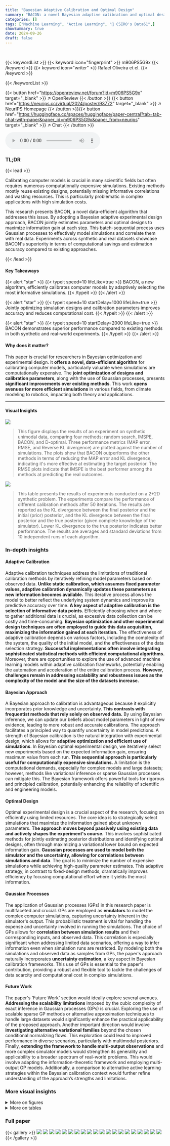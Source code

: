 ```yaml
---
title: "Bayesian Adaptive Calibration and Optimal Design"
summary: "BACON: a novel Bayesian adaptive calibration and optimal design algorithm maximizes information gain for data-efficient computer model calibration, significantly outperforming existing methods in synt..."
categories: []
tags: ["Machine Learning", "Active Learning", "🏢 CSIRO's Data61",]
showSummary: true
date: 2024-09-26
draft: false
---
```


<br>

{{< keywordList >}}
{{< keyword icon="fingerprint" >}} m906PS5G9x {{< /keyword >}}
{{< keyword icon="writer" >}} Rafael Oliveira et el. {{< /keyword >}}
 
{{< /keywordList >}}

{{< button href="https://openreview.net/forum?id=m906PS5G9x" target="_blank" >}}
↗ OpenReview
{{< /button >}}
{{< button href="https://neurips.cc/virtual/2024/poster/93772" target="_blank" >}}
↗ NeurIPS Homepage
{{< /button >}}{{< button href="https://huggingface.co/spaces/huggingface/paper-central?tab=tab-chat-with-paper&paper_id=m906PS5G9x&paper_from=neurips" target="_blank" >}}
↗ Chat
{{< /button >}}



<audio controls>
    <source src="https://ai-paper-reviewer.com/m906PS5G9x/podcast.wav" type="audio/wav">
    Your browser does not support the audio element.
</audio>


### TL;DR


{{< lead >}}

Calibrating computer models is crucial in many scientific fields but often requires numerous computationally expensive simulations.  Existing methods mostly reuse existing designs, potentially missing informative correlations and wasting resources.  This is particularly problematic in complex applications with high simulation costs. 



This research presents BACON, a novel data-efficient algorithm that addresses this issue.  By adopting a Bayesian adaptive experimental design approach, BACON jointly estimates parameters and optimal designs to maximize information gain at each step. This batch-sequential process uses Gaussian processes to effectively model simulations and correlate them with real data. Experiments across synthetic and real datasets showcase BACON's superiority in terms of computational savings and estimation accuracy compared to existing approaches.

{{< /lead >}}


#### Key Takeaways

{{< alert "star" >}}
{{< typeit speed=10 lifeLike=true >}} BACON, a new algorithm, efficiently calibrates computer models by adaptively selecting the most informative simulations. {{< /typeit >}}
{{< /alert >}}

{{< alert "star" >}}
{{< typeit speed=10 startDelay=1000 lifeLike=true >}} Jointly optimizing simulation designs and calibration parameters improves accuracy and reduces computational cost. {{< /typeit >}}
{{< /alert >}}

{{< alert "star" >}}
{{< typeit speed=10 startDelay=2000 lifeLike=true >}} BACON demonstrates superior performance compared to existing methods in both synthetic and real-world experiments. {{< /typeit >}}
{{< /alert >}}

#### Why does it matter?
This paper is crucial for researchers in Bayesian optimization and experimental design.  It **offers a novel, data-efficient algorithm** for calibrating computer models, particularly valuable when simulations are computationally expensive. The **joint optimization of designs and calibration parameters**, along with the use of Gaussian processes, presents **significant improvements over existing methods**.  This work **opens avenues for more efficient simulations** in various fields, from climate modeling to robotics, impacting both theory and applications.

------
#### Visual Insights



![](https://ai-paper-reviewer.com/m906PS5G9x/figures_6_1.jpg)

> This figure displays the results of an experiment on synthetic unimodal data, comparing four methods: random search, IMSPE, BACON, and D-optimal.  Three performance metrics (MAP error, RMSE, and Reverse KL divergence) are plotted against the number of simulations.  The plots show that BACON outperforms the other methods in terms of reducing the MAP error and KL divergence, indicating it's more effective at estimating the target posterior. The RMSE plots indicate that IMSPE is the best performer among the methods at predicting the real outcomes.





![](https://ai-paper-reviewer.com/m906PS5G9x/tables_7_1.jpg)

> This table presents the results of experiments conducted on a 2+2D synthetic problem.  The experiments compare the performance of different calibration methods after 50 iterations.  The results are reported as the KL divergence between the final posterior and the initial (prior) posterior, and the KL divergence between the final posterior and the true posterior (given complete knowledge of the simulator). Lower KL divergence to the true posterior indicates better performance. The results are averages and standard deviations from 10 independent runs of each algorithm.





### In-depth insights


#### Adaptive Calibration
Adaptive calibration techniques address the limitations of traditional calibration methods by iteratively refining model parameters based on observed data.  **Unlike static calibration, which assumes fixed parameter values, adaptive calibration dynamically updates these parameters as new information becomes available.** This iterative process allows the model to better reflect the underlying system dynamics and improve its predictive accuracy over time.  **A key aspect of adaptive calibration is the selection of informative data points.**  Efficiently choosing when and where to gather additional data is crucial, as excessive data collection can be costly and time-consuming.  **Bayesian optimization and other experimental design techniques are often employed to guide this data acquisition, maximizing the information gained at each iteration.**  The effectiveness of adaptive calibration depends on various factors, including the complexity of the system, the quality of the initial model, and the effectiveness of the data selection strategy.  **Successful implementations often involve integrating sophisticated statistical methods with efficient computational algorithms.**  Moreover, there are opportunities to explore the use of advanced machine learning models within adaptive calibration frameworks, potentially enabling the automation and acceleration of the entire calibration process.  **However, challenges remain in addressing scalability and robustness issues as the complexity of the model and the size of the datasets increase.**

#### Bayesian Approach
A Bayesian approach to calibration is advantageous because it explicitly incorporates prior knowledge and uncertainty.  **This contrasts with frequentist methods that rely solely on observed data.**  By using Bayesian inference, we can update our beliefs about model parameters in light of new evidence, leading to more robust and accurate calibrations.  The approach facilitates a principled way to quantify uncertainty in model predictions.  A strength of Bayesian calibration is the natural integration with experimental design, which allows for **adaptive optimization and efficient use of simulations**.  In Bayesian optimal experimental design, we iteratively select new experiments based on the expected information gain, ensuring maximum value from each run.  **This sequential approach is particularly useful for computationally expensive simulations.**   A limitation is the computational demands, especially for complex models and large datasets; however, methods like variational inference or sparse Gaussian processes can mitigate this.  The Bayesian framework offers powerful tools for rigorous and principled calibration, potentially enhancing the reliability of scientific and engineering models.

#### Optimal Design
Optimal experimental design is a crucial aspect of the research, focusing on efficiently using limited resources.  The core idea is to strategically select simulations that maximize the information gained about unknown parameters.  **The approach moves beyond passively using existing data and actively shapes the experiment's course.**  This involves sophisticated methods for jointly estimating posterior distributions and identifying optimal designs, often through maximizing a variational lower bound on expected information gain.  **Gaussian processes are used to model both the simulator and the uncertainty, allowing for correlations between simulations and data**.  The goal is to minimize the number of expensive simulations while achieving high-quality parameter estimates. This adaptive strategy, in contrast to fixed-design methods, dramatically improves efficiency by focusing computational effort where it yields the most information.

#### Gaussian Processes
The application of Gaussian processes (GPs) in this research paper is multifaceted and crucial. GPs are employed as **emulators** to model the complex computer simulations, capturing uncertainty inherent in the simulator's output.  This probabilistic treatment is vital for handling the expense and uncertainty involved in running the simulations. The choice of GPs allows for **correlation between simulation results** and their corresponding inputs, and observed data. This correlation is especially significant when addressing limited data scenarios, offering a way to infer information even when simulation runs are restricted.  By modeling both the simulations and observed data as samples from GPs, the paper's approach naturally incorporates **uncertainty estimation**, a key aspect in Bayesian calibration frameworks. This use of GPs is essential to the paper's contribution, providing a robust and flexible tool to tackle the challenges of data scarcity and computational cost in complex simulations.

#### Future Work
The paper's 'Future Work' section would ideally explore several avenues.  **Addressing the scalability limitations** imposed by the cubic complexity of exact inference in Gaussian processes (GPs) is crucial.  Exploring the use of scalable sparse GP methods or alternative approximation techniques to handle large datasets would significantly enhance the practical applicability of the proposed approach.  Another important direction would involve **investigating alternative variational families** beyond the chosen conditional normalizing flows.  This exploration could lead to improved performance in diverse scenarios, particularly with multimodal posteriors.  Finally, **extending the framework to handle multi-output observations** and more complex simulator models would strengthen its generality and applicability to a broader spectrum of real-world problems. This would involve adapting the information-theoretic framework and employing multi-output GP models.  Additionally, a comparison to alternative active learning strategies within the Bayesian calibration context would further refine understanding of the approach’s strengths and limitations.


### More visual insights

<details>
<summary>More on figures
</summary>


![](https://ai-paper-reviewer.com/m906PS5G9x/figures_6_2.jpg)

> This figure presents the experimental results of four different methods (Random, IMSPE, BACON, and D-optimal) on a unimodal synthetic dataset.  It compares their performance in terms of MAP error (how close the estimated parameters are to the true parameters), prediction RMSE (how well the models predict real-world outcomes), and reverse KL divergence (how much information gain is achieved). The shaded regions represent the standard deviation across 10 independent trials. The rightmost plot visualizes the target posterior distribution to provide a context for interpreting the results.


![](https://ai-paper-reviewer.com/m906PS5G9x/figures_9_1.jpg)

> This figure shows a soft robotics grasping experiment setup. It consists of three parts: (a) Platform, showing the automated experimentation platform with various shaped objects arranged on a table; (b) Real grasp, showcasing the robot gripper grasping one of the objects; (c) Simulation, illustrating a simulated version of the grasp using a soft materials simulator, with a visual representation of stress and strain. This experiment is used to calibrate the soft material simulator against real-world data.


![](https://ai-paper-reviewer.com/m906PS5G9x/figures_16_1.jpg)

> This figure compares the final posterior distributions obtained by different methods (BACON, IMSPE, D-optimal, Random) for a soft-robotics simulator calibration problem.  The reference posterior is shown for comparison, obtained from a large number of simulations. The plots show 2D histograms of the posterior distributions, highlighting the differences in the accuracy and spread of the estimations obtained with each method.


![](https://ai-paper-reviewer.com/m906PS5G9x/figures_16_2.jpg)

> This figure compares the final posterior distributions obtained by BACON, IMSPE, D-optimal, and random search methods for the soft-robotics grasping simulator calibration. The reference posterior is calculated using a large number of simulations to provide a ground truth.  Each subplot shows the posterior distribution, with red crosses indicating the chosen simulation parameters. This illustrates how each method approximates the true posterior and its efficiency in exploring the parameter space.


![](https://ai-paper-reviewer.com/m906PS5G9x/figures_16_3.jpg)

> This figure compares the final posterior distributions obtained by different calibration methods for a soft-robotics simulator.  The reference posterior is calculated using a large number of simulations. Each subplot shows a 2D histogram representing the final posterior for a particular method (BACON, IMSPE, D-optimal, Random), with red crosses indicating the chosen simulation parameters. The KL divergences (a measure of difference between probability distributions) are shown in Table 3.


![](https://ai-paper-reviewer.com/m906PS5G9x/figures_16_4.jpg)

> This figure compares the final posterior approximations obtained by different calibration methods for a soft-robotics simulator.  The reference posterior, calculated using a large number of simulations, is shown alongside the results for BACON, IMSPE, D-optimal, and random search.  The plot highlights the differences in the posterior distributions and the locations of the sampled simulation parameters for each method.


![](https://ai-paper-reviewer.com/m906PS5G9x/figures_16_5.jpg)

> This figure compares the final posterior distributions obtained by different calibration methods (BACON, IMSPE, D-optimal, Random) for a soft-robotics simulator calibration problem.  The reference posterior, inferred using a large number of simulations, serves as a benchmark. Each plot visualizes the 2D marginal distribution of the two calibrated parameters, illustrating the performance of each method in terms of posterior approximation accuracy.  The red crosses indicate the selected simulation parameters for each method during one of the algorithm runs.  The differences in the posterior shapes reflect the strengths and weaknesses of each calibration approach.


</details>




<details>
<summary>More on tables
</summary>


![](https://ai-paper-reviewer.com/m906PS5G9x/tables_8_1.jpg)
> This table presents the results of the location finding problem experiment.  It compares the performance of different algorithms (BACON, IMSPE, D-optimal, Random, and VBMC) after 30 iterations, using batches of 4 simulations at each iteration. The algorithms started with 20 real data points and 20 initial random simulations. The results show the average KL divergence between the final posterior and the initial posterior (DKL(PT||PO)) and the KL divergence between the final posterior and the true posterior (DKL(PT||P*)) across 10 independent runs. A higher DKL(PT||PO) indicates better information gain, while a lower DKL(PT||P*) suggests a closer approximation to the true posterior.

![](https://ai-paper-reviewer.com/m906PS5G9x/tables_9_1.jpg)
> This table presents the results of a soft-robotics simulator calibration experiment.  It compares four different methods (BACON, IMSPE, D-optimal, and Random) in terms of how well they approximate the true posterior distribution (p*) after 10 iterations with a batch size of 16. The lower the DKL(pT||p*) value, the better the approximation.  The target posterior p* was determined using 1024 simulations for comparison.

</details>




### Full paper

{{< gallery >}}
<img src="https://ai-paper-reviewer.com/m906PS5G9x/1.png" class="grid-w50 md:grid-w33 xl:grid-w25" />
<img src="https://ai-paper-reviewer.com/m906PS5G9x/2.png" class="grid-w50 md:grid-w33 xl:grid-w25" />
<img src="https://ai-paper-reviewer.com/m906PS5G9x/3.png" class="grid-w50 md:grid-w33 xl:grid-w25" />
<img src="https://ai-paper-reviewer.com/m906PS5G9x/4.png" class="grid-w50 md:grid-w33 xl:grid-w25" />
<img src="https://ai-paper-reviewer.com/m906PS5G9x/5.png" class="grid-w50 md:grid-w33 xl:grid-w25" />
<img src="https://ai-paper-reviewer.com/m906PS5G9x/6.png" class="grid-w50 md:grid-w33 xl:grid-w25" />
<img src="https://ai-paper-reviewer.com/m906PS5G9x/7.png" class="grid-w50 md:grid-w33 xl:grid-w25" />
<img src="https://ai-paper-reviewer.com/m906PS5G9x/8.png" class="grid-w50 md:grid-w33 xl:grid-w25" />
<img src="https://ai-paper-reviewer.com/m906PS5G9x/9.png" class="grid-w50 md:grid-w33 xl:grid-w25" />
<img src="https://ai-paper-reviewer.com/m906PS5G9x/10.png" class="grid-w50 md:grid-w33 xl:grid-w25" />
<img src="https://ai-paper-reviewer.com/m906PS5G9x/11.png" class="grid-w50 md:grid-w33 xl:grid-w25" />
<img src="https://ai-paper-reviewer.com/m906PS5G9x/12.png" class="grid-w50 md:grid-w33 xl:grid-w25" />
<img src="https://ai-paper-reviewer.com/m906PS5G9x/13.png" class="grid-w50 md:grid-w33 xl:grid-w25" />
<img src="https://ai-paper-reviewer.com/m906PS5G9x/14.png" class="grid-w50 md:grid-w33 xl:grid-w25" />
<img src="https://ai-paper-reviewer.com/m906PS5G9x/15.png" class="grid-w50 md:grid-w33 xl:grid-w25" />
<img src="https://ai-paper-reviewer.com/m906PS5G9x/16.png" class="grid-w50 md:grid-w33 xl:grid-w25" />
<img src="https://ai-paper-reviewer.com/m906PS5G9x/17.png" class="grid-w50 md:grid-w33 xl:grid-w25" />
<img src="https://ai-paper-reviewer.com/m906PS5G9x/18.png" class="grid-w50 md:grid-w33 xl:grid-w25" />
<img src="https://ai-paper-reviewer.com/m906PS5G9x/19.png" class="grid-w50 md:grid-w33 xl:grid-w25" />
<img src="https://ai-paper-reviewer.com/m906PS5G9x/20.png" class="grid-w50 md:grid-w33 xl:grid-w25" />
{{< /gallery >}}